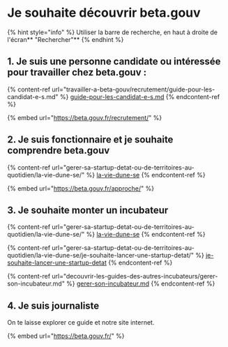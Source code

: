 # Je souhaite découvrir beta.gouv

{% hint style="info" %}
Utiliser la barre de recherche, en haut à droite de l'écran** "Rechercher"**
{% endhint %}

## 1. Je suis une personne candidate ou intéressée pour travailler chez beta.gouv :

{% content-ref url="travailler-a-beta-gouv/recrutement/guide-pour-les-candidat-e-s.md" %}
[guide-pour-les-candidat-e-s.md](travailler-a-beta-gouv/recrutement/guide-pour-les-candidat-e-s.md)
{% endcontent-ref %}

{% embed url="https://beta.gouv.fr/recrutement/" %}

## 2. Je suis fonctionnaire et je souhaite comprendre beta.gouv

{% content-ref url="gerer-sa-startup-detat-ou-de-territoires-au-quotidien/la-vie-dune-se/" %}
[la-vie-dune-se](gerer-sa-startup-detat-ou-de-territoires-au-quotidien/la-vie-dune-se/)
{% endcontent-ref %}

{% embed url="https://beta.gouv.fr/approche/" %}

## 3. Je souhaite monter un incubateur

{% content-ref url="gerer-sa-startup-detat-ou-de-territoires-au-quotidien/la-vie-dune-se/" %}
[la-vie-dune-se](gerer-sa-startup-detat-ou-de-territoires-au-quotidien/la-vie-dune-se/)
{% endcontent-ref %}

{% content-ref url="gerer-sa-startup-detat-ou-de-territoires-au-quotidien/la-vie-dune-se/je-souhaite-lancer-une-startup-detat/" %}
[je-souhaite-lancer-une-startup-detat](gerer-sa-startup-detat-ou-de-territoires-au-quotidien/la-vie-dune-se/je-souhaite-lancer-une-startup-detat/)
{% endcontent-ref %}

{% content-ref url="decouvrir-les-guides-des-autres-incubateurs/gerer-son-incubateur.md" %}
[gerer-son-incubateur.md](decouvrir-les-guides-des-autres-incubateurs/gerer-son-incubateur.md)
{% endcontent-ref %}

## 4. Je suis journaliste

On te laisse explorer ce guide et notre site internet.

{% embed url="https://beta.gouv.fr/" %}

